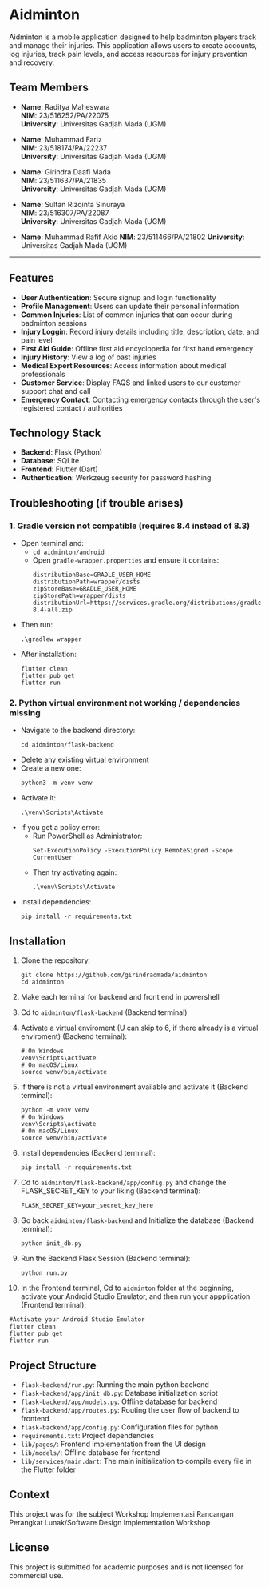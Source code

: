 # Aidminton

Aidminton is a mobile application designed to help badminton players track and manage their injuries. This application allows users to create accounts, log injuries, track pain levels, and access resources for injury prevention and recovery.

## Team Members

- **Name**: Raditya Maheswara  
  **NIM**: 23/516252/PA/22075  
  **University**: Universitas Gadjah Mada (UGM)

- **Name**: Muhammad Fariz  
  **NIM**: 23/518174/PA/22237  
  **University**: Universitas Gadjah Mada (UGM)

- **Name**: Girindra Daafi Mada  
  **NIM**: 23/511637/PA/21835  
  **University**: Universitas Gadjah Mada (UGM)

- **Name**: Sultan Rizqinta Sinuraya  
  **NIM**: 23/516307/PA/22087  
  **University**: Universitas Gadjah Mada (UGM)

- **Name**: Muhammad Rafif Akio
  **NIM**: 23/511466/PA/21802
  **University**: Universitas Gadjah Mada (UGM)

---

## Features

- **User Authentication**: Secure signup and login functionality
- **Profile Management**: Users can update their personal information
- **Common Injuries**: List of common injuries that can occur during badminton sessions
- **Injury Loggin**: Record injury details including title, description, date, and pain level
- **First Aid Guide**: Offline first aid encyclopedia for first hand emergency
- **Injury History**: View a log of past injuries
- **Medical Expert Resources**: Access information about medical professionals
- **Customer Service**: Display FAQS and linked users to our customer support chat and call
- **Emergency Contact**: Contacting emergency contacts through the user's registered contact / authorities 

  
## Technology Stack

- **Backend**: Flask (Python)
- **Database**: SQLite
- **Frontend**: Flutter (Dart)
- **Authentication**: Werkzeug security for password hashing

## Troubleshooting (if trouble arises)

### 1. Gradle version not compatible (requires 8.4 instead of 8.3)

- Open terminal and:
  - `cd aidminton/android`
  - Open `gradle-wrapper.properties` and ensure it contains:
    ```
    distributionBase=GRADLE_USER_HOME
    distributionPath=wrapper/dists
    zipStoreBase=GRADLE_USER_HOME
    zipStorePath=wrapper/dists
    distributionUrl=https://services.gradle.org/distributions/gradle-8.4-all.zip
    ```
- Then run:
    ```
    .\gradlew wrapper
    ```
- After installation:
    ```
    flutter clean
    flutter pub get
    flutter run
    ```

### 2. Python virtual environment not working / dependencies missing

- Navigate to the backend directory:
    ```
    cd aidminton/flask-backend
    ```
- Delete any existing virtual environment
- Create a new one:
    ```
    python3 -m venv venv
    ```
- Activate it:
    ```
    .\venv\Scripts\Activate
    ```
- If you get a policy error:
  - Run PowerShell as Administrator:
    ```
    Set-ExecutionPolicy -ExecutionPolicy RemoteSigned -Scope CurrentUser
    ```
  - Then try activating again:
    ```
    .\venv\Scripts\Activate
    ```
- Install dependencies:
    ```
    pip install -r requirements.txt
    ```


## Installation

1. Clone the repository:
   ```
   git clone https://github.com/girindradmada/aidminton
   cd aidminton
   ```
2. Make each terminal for backend and front end in powershell

3. Cd to `aidminton/flask-backend` (Backend terminal)

4. Activate a virtual enviroment (U can skip to 6, if there already is a virtual enviroment) (Backend terminal):
   ```
   # On Windows
   venv\Scripts\activate
   # On macOS/Linux
   source venv/bin/activate
   ```

5. If there is not a virtual environment available and activate it (Backend terminal):
   ```
   python -m venv venv
   # On Windows
   venv\Scripts\activate
   # On macOS/Linux
   source venv/bin/activate
   ```

6. Install dependencies (Backend terminal):
   ```
   pip install -r requirements.txt
   ```

7. Cd to `aidminton/flask-backend/app/config.py` and change the FLASK_SECRET_KEY to your liking (Backend terminal):
   ```
   FLASK_SECRET_KEY=your_secret_key_here
   ```

8. Go back `aidminton/flask-backend` and Initialize the database (Backend terminal):
   ```
   python init_db.py
   ```

9. Run the Backend Flask Session (Backend terminal):
   ```
   python run.py
   ```

10. In the Frontend terminal, Cd to `aidminton` folder at the beginning, activate your Android Studio Emulator, and then run your appplication (Frontend terminal):
   ```
   #Activate your Android Studio Emulator
   flutter clean
   flutter pub get
   flutter run
   ```

## Project Structure

- `flask-backend/run.py`: Running the main python backend
- `flask-backend/app/init_db.py`: Database initialization script
- `flask-backend/app/models.py`: Offline database for backend
- `flask-backend/app/routes.py`: Routing the user flow of backend to frontend
- `flask-backend/app/config.py`: Configuration files for python
- `requirements.txt`: Project dependencies
- `lib/pages/`: Frontend implementation from the UI design
- `lib/models/`: Offline database for frontend
- `lib/services/main.dart`: The main initialization to compile every file in the Flutter folder

## Context

This project was for the subject Workshop Implementasi Rancangan Perangkat Lunak/Software Design Implementation Workshop

## License

This project is submitted for academic purposes and is not licensed for commercial use.
